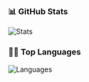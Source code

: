 ### 📊 GitHub Stats
![Stats](https://github-readme-stats.vercel.app/api?username=roselle-luo&show_icons=true&theme=default)

### 🧑‍💻 Top Languages
![Languages](https://github-readme-stats.vercel.app/api/top-langs/?username=roselle-luo&layout=compact)
